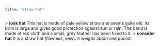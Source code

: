 ```yaml
---
title: "Straw hat"
---
```


\> **look hat**
This hat is made of pale yellow straw and seems quite old. Its brim is
large
and gives good protection against sun or rain. The band is made of red
cloth
and a small, grey feather has been fixed to it.
\> **consider hat**
It is a straw hat (flawless, new).
It weighs about one pound.